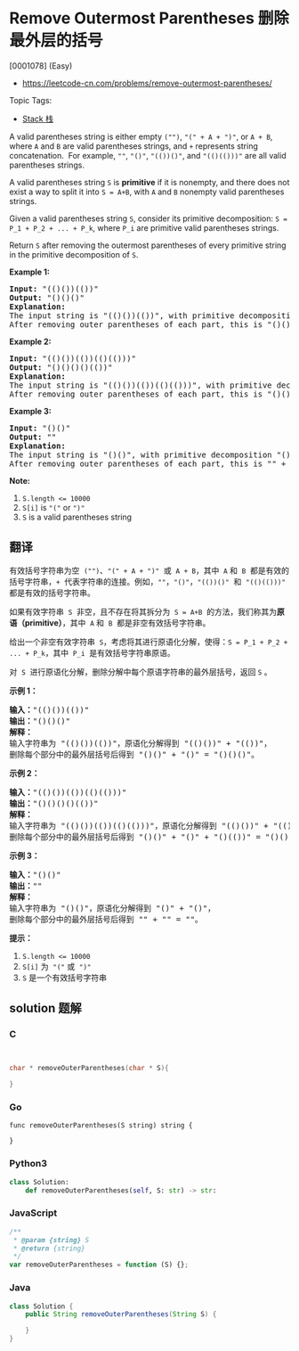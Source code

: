 # Remove Outermost Parentheses 删除最外层的括号

[0001078] (Easy)

- https://leetcode-cn.com/problems/remove-outermost-parentheses/

Topic Tags:

- [Stack 栈](https://leetcode-cn.com/tag/stack/)

A valid parentheses string is either empty `("")`, `"(" + A + ")"`, or `A + B`, where `A` and `B` are valid parentheses strings, and `+` represents string concatenation.  For example, `""`, `"()"`, `"(())()"`, and `"(()(()))"` are all valid parentheses strings.

A valid parentheses string `S` is **primitive** if it is nonempty, and there does not exist a way to split it into `S = A+B`, with `A` and `B` nonempty valid parentheses strings.

Given a valid parentheses string `S`, consider its primitive decomposition: `S = P_1 + P_2 + ... + P_k`, where `P_i` are primitive valid parentheses strings.

Return `S` after removing the outermost parentheses of every primitive string in the primitive decomposition of `S`.

**Example 1:**

<pre><strong>Input: </strong><span id="example-input-1-1">"(()())(())"</span>
<strong>Output: </strong><span id="example-output-1">"()()()"</span>
<strong>Explanation: </strong>
The input string is "(()())(())", with primitive decomposition "(()())" + "(())".
After removing outer parentheses of each part, this is "()()" + "()" = "()()()".
</pre>

**Example 2:**

<pre><strong>Input: </strong><span id="example-input-2-1">"(()())(())(()(()))"</span>
<strong>Output: </strong><span id="example-output-2">"()()()()(())"</span>
<strong>Explanation: </strong>
The input string is "(()())(())(()(()))", with primitive decomposition "(()())" + "(())" + "(()(()))".
After removing outer parentheses of each part, this is "()()" + "()" + "()(())" = "()()()()(())".
</pre>

**Example 3:**

<pre><strong>Input: </strong><span id="example-input-3-1">"()()"</span>
<strong>Output: </strong><span id="example-output-3">""</span>
<strong>Explanation: </strong>
The input string is "()()", with primitive decomposition "()" + "()".
After removing outer parentheses of each part, this is "" + "" = "".
</pre>

**Note:**

1.  `S.length <= 10000`
2.  `S[i]` is `"("` or `")"`
3.  `S` is a valid parentheses string

## 翻译

有效括号字符串为空  `("")`、`"(" + A + ")"`  或  `A + B`，其中  `A` 和  `B`  都是有效的括号字符串，`+`  代表字符串的连接。例如，`""`，`"()"`，`"(())()"`  和  `"(()(()))"`  都是有效的括号字符串。

如果有效字符串  `S`  非空，且不存在将其拆分为  `S = A+B`  的方法，我们称其为**原语（primitive）**，其中  `A` 和  `B`  都是非空有效括号字符串。

给出一个非空有效字符串  `S`，考虑将其进行原语化分解，使得：`S = P_1 + P_2 + ... + P_k`，其中  `P_i`  是有效括号字符串原语。

对  `S`  进行原语化分解，删除分解中每个原语字符串的最外层括号，返回 `S` 。

**示例 1：**

<pre><strong>输入：</strong>"(()())(())"
<strong>输出：</strong>"()()()"
<strong>解释：
</strong>输入字符串为 "(()())(())"，原语化分解得到 "(()())" + "(())"，
删除每个部分中的最外层括号后得到 "()()" + "()" = "()()()"。</pre>

**示例 2：**

<pre><strong>输入：</strong>"(()())(())(()(()))"
<strong>输出：</strong>"()()()()(())"
<strong>解释：</strong>
输入字符串为 "(()())(())(()(()))"，原语化分解得到 "(()())" + "(())" + "(()(()))"，
删除每个部分中的最外层括号后得到 "()()" + "()" + "()(())" = "()()()()(())"。
</pre>

**示例 3：**

<pre><strong>输入：</strong>"()()"
<strong>输出：</strong>""
<strong>解释：</strong>
输入字符串为 "()()"，原语化分解得到 "()" + "()"，
删除每个部分中的最外层括号后得到 "" + "" = ""。
</pre>

**提示：**

1.  `S.length <= 10000`
2.  `S[i]` 为  `"("` 或  `")"`
3.  `S` 是一个有效括号字符串

## solution 题解

### C

```c


char * removeOuterParentheses(char * S){

}


```

### Go

```golang
func removeOuterParentheses(S string) string {

}
```

### Python3

```python
class Solution:
    def removeOuterParentheses(self, S: str) -> str:

```

### JavaScript

```javascript
/**
 * @param {string} S
 * @return {string}
 */
var removeOuterParentheses = function (S) {};
```

### Java

```java
class Solution {
    public String removeOuterParentheses(String S) {

    }
}
```
